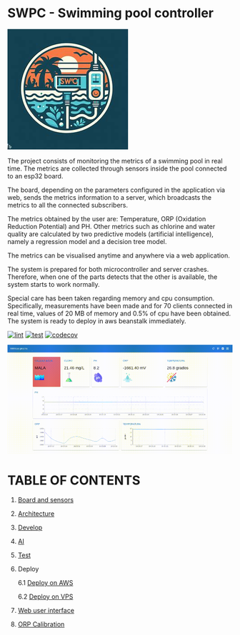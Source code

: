 # SWPC - Swimming pool controller

![logo](resources/swpc.jpeg)

The project consists of monitoring the metrics of a swimming pool in real time. The metrics are collected through sensors inside the pool connected to an esp32 board.

The board, depending on the parameters configured in the application via web, sends the metrics information to a server, which broadcasts the metrics to all the connected subscribers.

The metrics obtained by the user are: Temperature, ORP (Oxidation Reduction Potential) and PH. Other metrics such as chlorine and water quality are calculated by two predictive models (artificial intelligence), namely a regression model and a decision tree model.

The metrics can be visualised anytime and anywhere via a web application.

The system is prepared for both microcontroller and server crashes. Therefore, when one of the parts detects that the other is available, the system starts to work normally.

Special care has been taken regarding memory and cpu consumption. Specifically, measurements have been made and for 70 clients connected in real time, values of 20 MB of memory and 0.5% of cpu have been obtained. The system is ready to deploy in aws beanstalk immediately.


[![lint](https://github.com/davsuapas/swpc/workflows/lint/badge.svg)](https://github.com/davsuapas/swpc/actions?query=workflow%3Alint)
[![test](https://github.com/davsuapas/swpc/workflows/test/badge.svg)](https://github.com/davsuapas/swpc/actions?query=workflow%3Atest)
[![codecov](https://codecov.io/github/davsuapas/swpc/branch/main/graph/badge.svg?token=VG71O5HYBA)](https://codecov.io/github/davsuapas/swpc)

![dashboard](./doc/dashboard.gif)

# TABLE OF CONTENTS


1. [Board and sensors](doc/board.md)
2. [Architecture](doc/architecture.md)
3. [Develop](doc/develop.md)
4. [AI](doc/ai.md)
5. [Test](doc/test.md)
6. Deploy

    6.1 [Deploy on AWS](doc/deploy_aws.md)

    6.2 [Deploy on VPS](doc/deploy_vps.md)

7. [Web user interface](doc/ui.md)
8. [ORP Calibration](doc/orpc.md)